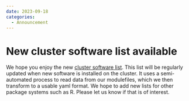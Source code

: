 ```yaml
---
date: 2023-09-18
categories:
  - Announcement
---
```


# New cluster software list available

We hope you enjoy the new [cluster software list](../../software/software-list.md). This list will be regularly updated when new software is installed on the cluster. It uses a semi-automated process to read data from our modulefiles, which we then transform to a usable yaml format. We hope to add new lists for other package systems such as R. Please let us know if that is of interest.
